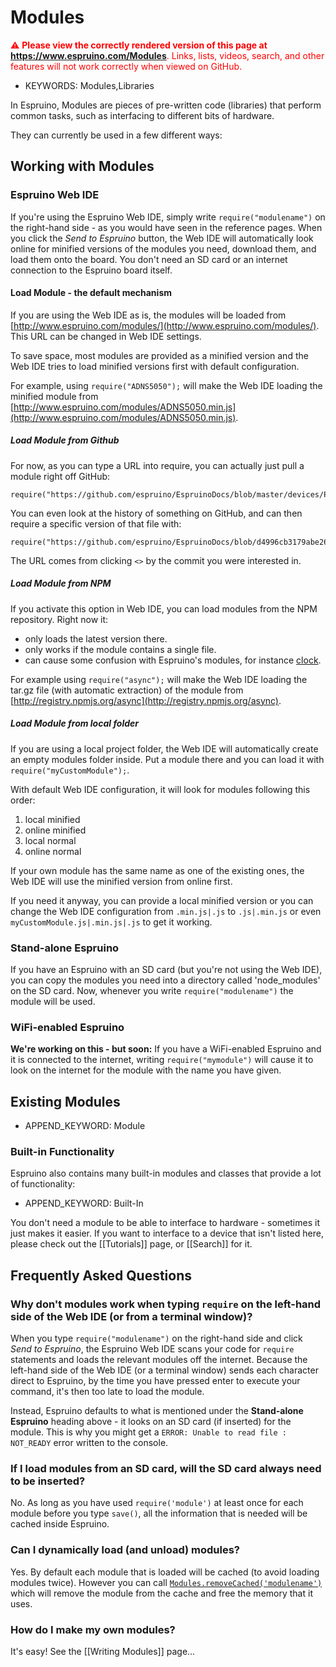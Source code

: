 <!--- Copyright (c) 2013 Gordon Williams, Pur3 Ltd. See the file LICENSE for copying permission. -->
Modules
=======

<span style="color:red">:warning: **Please view the correctly rendered version of this page at https://www.espruino.com/Modules**. Links, lists, videos, search, and other features will not work correctly when viewed on GitHub.</span>

* KEYWORDS: Modules,Libraries

In Espruino, Modules are pieces of pre-written code (libraries) that perform common tasks, such as interfacing to different bits of hardware.

They can currently be used in a few different ways:

Working with Modules
--------------------

### Espruino Web IDE

If you're using the Espruino Web IDE, simply write ```require("modulename")``` on the right-hand side - as you would have seen in the reference pages. When you click the *Send to Espruino* button, the Web IDE will automatically look online for minified versions of the modules you need, download them, and load them onto the board. You don't need an SD card or an internet connection to the Espruino board itself.

#### Load Module - the default mechanism

If you are using the Web IDE as is, the modules will be loaded from [http://www.espruino.com/modules/](http://www.espruino.com/modules/). This URL can be changed in Web IDE settings.

To save space, most modules are provided as a minified version and the Web IDE tries to load minified versions first with default configuration.

For example, using ```require("ADNS5050");``` will make the Web IDE loading the minified module from [http://www.espruino.com/modules/ADNS5050.min.js](http://www.espruino.com/modules/ADNS5050.min.js).

##### Load Module from Github

For now, as you can type a URL into require, you can actually just pull a module right off GitHub:

```
require("https://github.com/espruino/EspruinoDocs/blob/master/devices/PCD8544.js");
```

You can even look at the history of something on GitHub, and can then require a specific version of that file with:

```
require("https://github.com/espruino/EspruinoDocs/blob/d4996cb3179abe260c030ed02bcb0d2384db6bbd/devices/PCD8544.js");
```

The URL comes from clicking ```<>``` by the commit you were interested in.

##### Load Module from NPM

If you activate this option in Web IDE, you can load modules from the NPM repository. Right now it:

* only loads the latest version there.
* only works if the module contains a single file.
* can cause some confusion with Espruino's modules, for instance [clock](http://www.espruino.com/clock).

For example using ```require("async");``` will make the Web IDE loading the tar.gz file (with automatic extraction) of the module from [http://registry.npmjs.org/async](http://registry.npmjs.org/async).

##### Load Module from local folder

If you are using a local project folder, the Web IDE will automatically create an empty modules folder inside. Put a module there and you can load it with ```require("myCustomModule");```.

With default Web IDE configuration, it will look for modules following this order:

1. local minified
2. online minified
3. local normal
4. online normal

If your own module has the same name as one of the existing ones, the Web IDE will use the minified version from online first.

If you need it anyway, you can provide a local minified version or you can change the Web IDE configuration from ```.min.js|.js``` to ```.js|.min.js``` or even ```myCustomModule.js|.min.js|.js``` to get it working.

### Stand-alone Espruino


If you have an Espruino with an SD card (but you're not using the Web IDE), you can copy the modules you need into a directory called 'node_modules' on the SD card. Now, whenever you write ``` require("modulename") ``` the module will be used.

### WiFi-enabled Espruino

**We're working on this - but soon:** If you have a WiFi-enabled Espruino and it is connected to the internet, writing ```require("mymodule")``` will cause it to look on the internet for the module with the name you have given.

Existing Modules
----------------

* APPEND_KEYWORD: Module

### Built-in Functionality

Espruino also contains many built-in modules and classes that provide a lot of functionality:

* APPEND_KEYWORD: Built-In

You don't need a module to be able to interface to hardware - sometimes it just makes it easier. If you want to interface to a device that isn't listed here, please check out the [[Tutorials]] page, or [[Search]] for it.


Frequently Asked Questions
--------------------------

### <a name="repl"></a>Why don't modules work when typing `require` on the left-hand side of the Web IDE (or from a terminal window)?

When you type ```require("modulename")``` on the right-hand side and click *Send to Espruino*, the Espruino Web IDE scans your code for `require` statements and loads the relevant modules off the internet. Because the left-hand side of the Web IDE (or a terminal window) sends each character direct to Espruino, by the time you have pressed enter to execute your command, it's then too late to load the module.

Instead, Espruino defaults to what is mentioned under the **Stand-alone Espruino** heading above - it looks on an SD card (if inserted) for the module. This is why you might get a `ERROR: Unable to read file : NOT_READY` error written to the console.

### If I load modules from an SD card, will the SD card always need to be inserted?

No. As long as you have used `require('module')` at least once for each module before you type `save()`, all the information that is needed will be cached inside Espruino.

### Can I dynamically load (and unload) modules?

Yes. By default each module that is loaded will be cached (to avoid loading modules twice). However you can call [`Modules.removeCached('modulename')`](/Reference#l_Modules_removeCached) which will remove the module from the cache and free the memory that it uses.

### How do I make my own modules?

It's easy! See the [[Writing Modules]] page...
